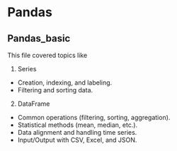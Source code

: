 # Pandas
## Pandas_basic 
This file covered topics like 
1. Series
- Creation, indexing, and labeling.
- Filtering and sorting data.
2. DataFrame
- Common operations (filtering, sorting, aggregation).
- Statistical methods (mean, median, etc.).
- Data alignment and handling time series.
- Input/Output with CSV, Excel, and JSON.
